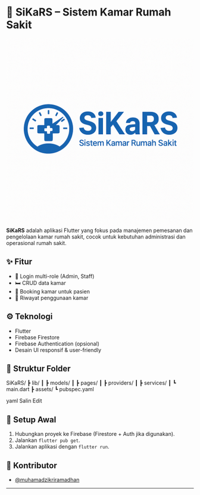 # 🏨 SiKaRS – Sistem Kamar Rumah Sakit
![icon_sikars.png](assets/images/icon_sikars.png)
**SiKaRS** adalah aplikasi Flutter yang fokus pada manajemen pemesanan dan pengelolaan kamar rumah sakit, cocok untuk kebutuhan administrasi dan operasional rumah sakit.

## ✨ Fitur
- 👥 Login multi-role (Admin, Staff)
- 🛏️ CRUD data kamar
- 📆 Booking kamar untuk pasien
- 📌 Riwayat penggunaan kamar

## ⚙️ Teknologi
- Flutter
- Firebase Firestore
- Firebase Authentication (opsional)
- Desain UI responsif & user-friendly

## 📂 Struktur Folder
SiKaRS/
┣ lib/
┃ ┣ models/
┃ ┣ pages/
┃ ┣ providers/
┃ ┣ services/
┃ ┗ main.dart
┣ assets/
┗ pubspec.yaml

yaml
Salin
Edit

## 🔧 Setup Awal
1. Hubungkan proyek ke Firebase (Firestore + Auth jika digunakan).
2. Jalankan `flutter pub get`.
3. Jalankan aplikasi dengan `flutter run`.

## 👤 Kontributor
- [@muhamadzikriramadhan](https://github.com/muhamadzikriramadhan)

---